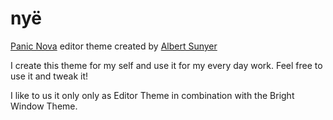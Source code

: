 # nyë

[Panic Nova](https://panic.com/nova) editor theme created by [Albert Sunyer](https://www.nye.cat)

I create this theme for my self and use it for my every day work. Feel free to use it and tweak it!

I like to us it only only as Editor Theme in combination with the Bright Window Theme.
